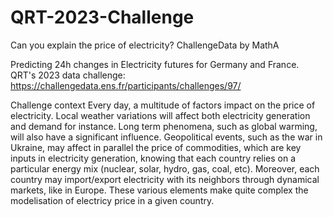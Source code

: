 # QRT-2023-Challenge
Can you explain the price of electricity? ChallengeData by MathA


Predicting 24h changes in Electricity futures for Germany and France. QRT's 2023 data challenge: https://challengedata.ens.fr/participants/challenges/97/

Challenge context
Every day, a multitude of factors impact on the price of electricity. Local weather variations will affect both electricity generation and demand for instance. Long term phenomena, such as global warming, will also have a significant influence. Geopolitical events, such as the war in Ukraine, may affect in parallel the price of commodities, which are key inputs in electricity generation, knowing that each country relies on a particular energy mix (nuclear, solar, hydro, gas, coal, etc). Moreover, each country may import/export electricity with its neighbors through dynamical markets, like in Europe. These various elements make quite complex the modelisation of electricy price in a given country.

